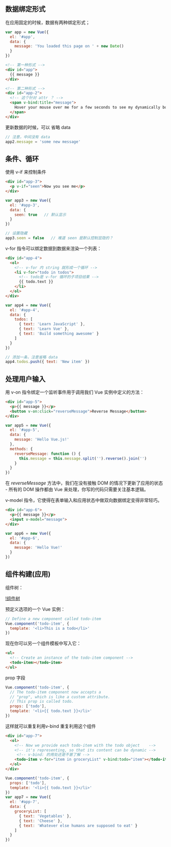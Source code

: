 ## 数据绑定形式

在应用固定的时候，数据有两种绑定形式；

```js
var app = new Vue({
  el: '#app',
  data: {
    message: 'You loaded this page on ' + new Date()
  }
})
```


```html
<!-- 第一种形式 -->
<div id="app">
  {{ message }}
</div>

<!-- 第二种形式 -->
<div id="app-2">
  <!-- 这个针对 attr ？ -->
  <span v-bind:title="message">
    Hover your mouse over me for a few seconds to see my dynamically bound title!
  </span>
</div>
```

更新数据的时候，可以 省略 data

```js
// 注意，中间没有 data
app2.message = 'some new message'
```

## 条件、循环

使用  v-if 来控制条件

```html
<div id="app-3">
  <p v-if="seen">Now you see me</p>
</div>
```

```js
var app3 = new Vue({
  el: '#app-3',
  data: {
    seen: true   // 默认显示
  }
})

// 设置隐藏
app3.seen = false   // 难道 seen 是默认控制显隐的？
```

v-for 指令可以绑定数据到数据来渲染一个列表：

```html
<div id="app-4">
  <ol>
    <!-- v-for 内 string 就形成一个循环 -->
    <li v-for="todo in todos">
      <!-- todo是 v-for 循环的子项目结果 -->
      {{ todo.text }}
    </li>
  </ol>
</div>
```

```js
var app4 = new Vue({
  el: '#app-4',
  data: {
    todos: [
      { text: 'Learn JavaScript' },
      { text: 'Learn Vue' },
      { text: 'Build something awesome' }
    ]
  }
})

// 添加一条，注意省略 data
app4.todos.push({ text: 'New item' })
```

## 处理用户输入

用 v-on 指令绑定一个监听事件用于调用我们 Vue 实例中定义的方法：

```html
<div id="app-5">
  <p>{{ message }}</p>
  <button v-on:click="reverseMessage">Reverse Message</button>
</div>
```

```js
var app5 = new Vue({
  el: '#app-5',
  data: {
    message: 'Hello Vue.js!'
  },
  methods: {
    reverseMessage: function () {
      this.message = this.message.split('').reverse().join('')
    }
  }
})
```

在 *reverseMessage* 方法中，我们在没有接触 DOM 的情况下更新了应用的状态 - 所有的 DOM 操作都由 Vue 来处理，你写的代码只需要关注基本逻辑。

v-model 指令，它使得在表单输入和应用状态中做双向数据绑定变得非常轻巧。

```html
<div id="app-6">
  <p>{{ message }}</p>
  <input v-model="message">
</div>
```

```js
var app6 = new Vue({
  el: '#app-6',
  data: {
    message: 'Hello Vue!'
  }
})
```

## 组件构建(应用)

组件树：

[!组件树](http://cn.vuejs.org/images/components.png)

预定义选项的一个 Vue 实例：

```js
// Define a new component called todo-item
Vue.component('todo-item', {
  template: '<li>This is a todo</li>'
})
```

现在你可以另一个组件模板中写入它：
``` html
<ul>
  <!-- Create an instance of the todo-item component -->
  <todo-item></todo-item>
</ul>
```

prop 字段

```js
Vue.component('todo-item', {
  // The todo-item component now accepts a
  // "prop", which is like a custom attribute.
  // This prop is called todo.
  props: ['todo'],
  template: '<li>{{ todo.text }}</li>'
})
```
这样就可以重复利用v-bind 重复利用这个组件

```html
<div id="app-7">
  <ol>
    <!-- Now we provide each todo-item with the todo object    -->
    <!-- it's representing, so that its content can be dynamic -->
     <!-- v-bind: 的用处还是不甚了解 -->
    <todo-item v-for="item in groceryList" v-bind:todo="item"></todo-item>
  </ol>
</div>
```

```js
Vue.component('todo-item', {
  props: ['todo'],
  template: '<li>{{ todo.text }}</li>'
})
var app7 = new Vue({
  el: '#app-7',
  data: {
    groceryList: [
      { text: 'Vegetables' },
      { text: 'Cheese' },
      { text: 'Whatever else humans are supposed to eat' }
    ]
  }
})
```

